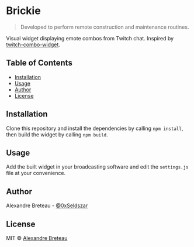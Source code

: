 # Brickie

> Developed to perform remote construction and maintenance routines.

Visual widget displaying emote combos from Twitch chat.
Inspired by [twitch-combo-widget](https://github.com/seldszar/twitch-combo-widget).

## Table of Contents

- [Installation](#installation)
- [Usage](#usage)
- [Author](#author)
- [License](#license)

## Installation

Clone this repository and install the dependencies by calling `npm install`, then build the widget by calling `npm build`.

## Usage

Add the built widget in your broadcasting software and edit the `settings.js` file at your convenience.

## Author

Alexandre Breteau - [@0xSeldszar](https://twitter.com/0xSeldszar)

## License

MIT © [Alexandre Breteau](https://seldszar.fr)
